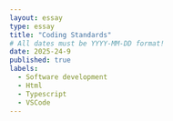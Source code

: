 ```yaml
---
layout: essay
type: essay
title: "Coding Standards"
# All dates must be YYYY-MM-DD format!
date: 2025-24-9
published: true
labels:
  - Software development
  - Html
  - Typescript
  - VSCode
---
```


